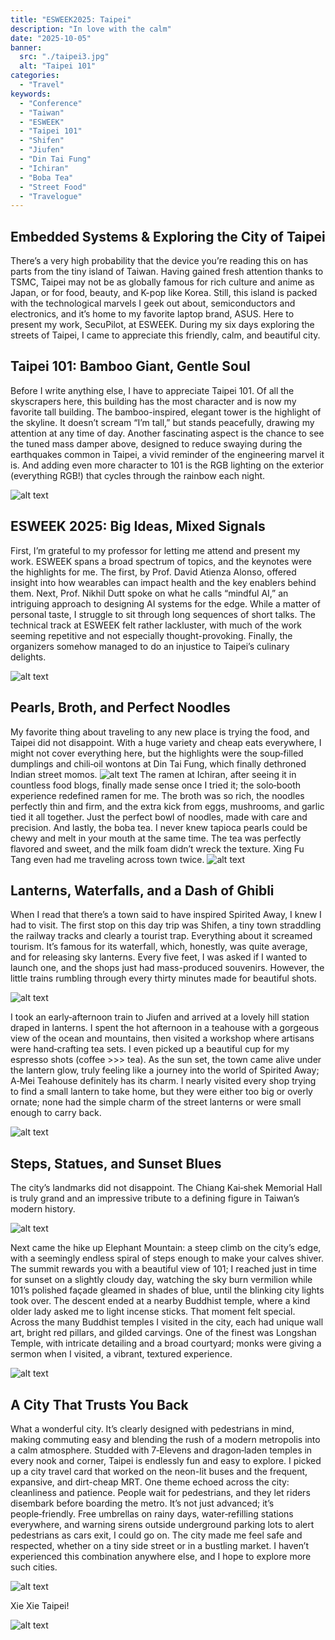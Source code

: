 ```yaml
---
title: "ESWEEK2025: Taipei"
description: "In love with the calm"
date: "2025-10-05"
banner:
  src: "./taipei3.jpg"
  alt: "Taipei 101"
categories:
  - "Travel"
keywords:
  - "Conference"
  - "Taiwan"
  - "ESWEEK"
  - "Taipei 101"
  - "Shifen"
  - "Jiufen"
  - "Din Tai Fung"
  - "Ichiran"
  - "Boba Tea"
  - "Street Food"
  - "Travelogue"
---
```


## Embedded Systems &  Exploring the City of Taipei

There’s a very high probability that the device you’re reading this on has parts from the tiny island of Taiwan. Having gained fresh attention thanks to TSMC, Taipei may not be as globally famous for rich culture and anime as Japan, or for food, beauty, and K-pop like Korea. Still, this island is packed with the technological marvels I geek out about, semiconductors and electronics, and it’s home to my favorite laptop brand, ASUS. Here to present my work, SecuPilot, at ESWEEK. During my six days exploring the streets of Taipei, I came to appreciate this friendly, calm, and beautiful city.

## Taipei 101: Bamboo Giant, Gentle Soul

Before I write anything else, I have to appreciate Taipei 101. Of all the skyscrapers here, this building has the most character and is now my favorite tall building. The bamboo-inspired, elegant tower is the highlight of the skyline. It doesn’t scream “I’m tall,” but stands peacefully, drawing my attention at any time of day. Another fascinating aspect is the chance to see the tuned mass damper above, designed to reduce swaying during the earthquakes common in Taipei, a vivid reminder of the engineering marvel it is. And adding even more character to 101 is the RGB lighting on the exterior (everything RGB!) that cycles through the rainbow each night.

![alt text](taipei10.jpg)

## ESWEEK 2025: Big Ideas, Mixed Signals

First, I’m grateful to my professor for letting me attend and present my work. ESWEEK spans a broad spectrum of topics, and the keynotes were the highlights for me. The first, by Prof. David Atienza Alonso, offered insight into how wearables can impact health and the key enablers behind them. Next, Prof. Nikhil Dutt spoke on what he calls “mindful AI,” an intriguing approach to designing AI systems for the edge. While a matter of personal taste, I struggle to sit through long sequences of short talks. The technical track at ESWEEK felt rather lackluster, with much of the work seeming repetitive and not especially thought-provoking. Finally, the organizers somehow managed to do an injustice to Taipei’s culinary delights.

![alt text](taipei11.jpg)

## Pearls, Broth, and Perfect Noodles

My favorite thing about traveling to any new place is trying the food, and Taipei did not disappoint. With a huge variety and cheap eats everywhere, I might not cover everything here, but the highlights were the soup‑filled dumplings and chili‑oil wontons at Din Tai Fung, which finally dethroned Indian street momos. 
![alt text](taipei9.jpg)
The ramen at Ichiran, after seeing it in countless food blogs, finally made sense once I tried it; the solo‑booth experience redefined ramen for me. The broth was so rich, the noodles perfectly thin and firm, and the extra kick from eggs, mushrooms, and garlic tied it all together. Just the perfect bowl of noodles, made with care and precision. And lastly, the boba tea. I never knew tapioca pearls could be chewy and melt in your mouth at the same time. The tea was perfectly flavored and sweet, and the milk foam didn’t wreck the texture. Xing Fu Tang even had me traveling across town twice.
![alt text](taipei6.jpg)

## Lanterns, Waterfalls, and a Dash of Ghibli

When I read that there’s a town said to have inspired Spirited Away, I knew I had to visit. The first stop on this day trip was Shifen, a tiny town straddling the railway tracks and clearly a tourist trap. Everything about it screamed tourism. It’s famous for its waterfall, which, honestly, was quite average, and for releasing sky lanterns. Every five feet, I was asked if I wanted to launch one, and the shops just had mass-produced souvenirs. However, the little trains rumbling through every thirty minutes made for beautiful shots.

![alt text](taipei17.jpg)

 I took an early‑afternoon train to Jiufen and arrived at a lovely hill station draped in lanterns. I spent the hot afternoon in a teahouse with a gorgeous view of the ocean and mountains, then visited a workshop where artisans were hand‑crafting tea sets. I even picked up a beautiful cup for my espresso shots (coffee >>> tea). As the sun set, the town came alive under the lantern glow, truly feeling like a journey into the world of Spirited Away; A‑Mei Teahouse definitely has its charm. I nearly visited every shop trying to find a small lantern to take home, but they were either too big or overly ornate; none had the simple charm of the street lanterns or were small enough to carry back.

![alt text](taipei1.jpg)

## Steps, Statues, and Sunset Blues

The city’s landmarks did not disappoint. The Chiang Kai‑shek Memorial Hall is truly grand and an impressive tribute to a defining figure in Taiwan’s modern history.

![alt text](taipei12.jpg)

Next came the hike up Elephant Mountain: a steep climb on the city’s edge, with a seemingly endless spiral of steps enough to make your calves shiver. The summit rewards you with a beautiful view of 101; I reached just in time for sunset on a slightly cloudy day, watching the sky burn vermilion while 101’s polished façade gleamed in shades of blue, until the blinking city lights took over. The descent ended at a nearby Buddhist temple, where a kind older lady asked me to light incense sticks. That moment felt special. Across the many Buddhist temples I visited in the city, each had unique wall art, bright red pillars, and gilded carvings. One of the finest was Longshan Temple, with intricate detailing and a broad courtyard; monks were giving a sermon when I visited, a vibrant, textured experience.

![alt text](taipei16.jpg)

## A City That Trusts You Back

What a wonderful city. It’s clearly designed with pedestrians in mind, making commuting easy and blending the rush of a modern metropolis into a calm atmosphere. Studded with 7‑Elevens and dragon‑laden temples in every nook and corner, Taipei is endlessly fun and easy to explore. I picked up a city travel card that worked on the neon-lit buses and the frequent, expansive, and dirt-cheap MRT. One theme echoed across the city: cleanliness and patience. People wait for pedestrians, and they let riders disembark before boarding the metro. It’s not just advanced; it’s people‑friendly. Free umbrellas on rainy days, water‑refilling stations everywhere, and warning sirens outside underground parking lots to alert pedestrians as cars exit, I could go on. The city made me feel safe and respected, whether on a tiny side street or in a bustling market. I haven’t experienced this combination anywhere else, and I hope to explore more such cities.

![alt text](taipei13.jpg)

Xie Xie Taipei!

![alt text](taipei8.jpg)
